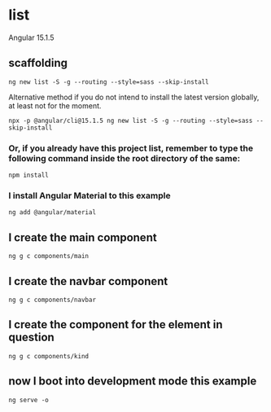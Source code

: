 # list

Angular 15.1.5

## scaffolding

```shell
ng new list -S -g --routing --style=sass --skip-install
```

Alternative method if you do not intend to install the latest version globally, at least not for the moment.

```shell
npx -p @angular/cli@15.1.5 ng new list -S -g --routing --style=sass --skip-install
```

### Or, if you already have this project list, remember to type the following command inside the root directory of the same:

```shell
npm install
```

### I install Angular Material to this example

```shell
ng add @angular/material
```

## I create the main component

```shell
ng g c components/main
```

## I create the navbar component

```shell
ng g c components/navbar
```

## I create the component for the element in question

```shell
ng g c components/kind
```

## now I boot into development mode this example

```shell
ng serve -o
```
